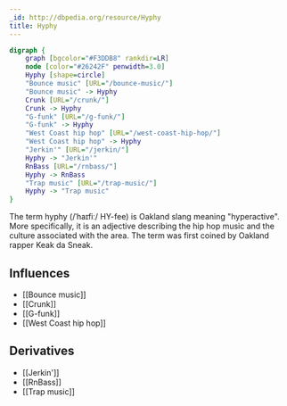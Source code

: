 ```yaml
---
_id: http://dbpedia.org/resource/Hyphy
title: Hyphy
---
```


```dot
digraph {
	graph [bgcolor="#F3DDB8" rankdir=LR]
	node [color="#26242F" penwidth=3.0]
	Hyphy [shape=circle]
	"Bounce music" [URL="/bounce-music/"]
	"Bounce music" -> Hyphy
	Crunk [URL="/crunk/"]
	Crunk -> Hyphy
	"G-funk" [URL="/g-funk/"]
	"G-funk" -> Hyphy
	"West Coast hip hop" [URL="/west-coast-hip-hop/"]
	"West Coast hip hop" -> Hyphy
	"Jerkin'" [URL="/jerkin/"]
	Hyphy -> "Jerkin'"
	RnBass [URL="/rnbass/"]
	Hyphy -> RnBass
	"Trap music" [URL="/trap-music/"]
	Hyphy -> "Trap music"
}
```

The term hyphy (/ˈhaɪfiː/ HY-fee) is Oakland slang meaning "hyperactive". More specifically, it is an adjective describing the hip hop music and the culture associated with the area. The term was first coined by Oakland rapper Keak da Sneak.

## Influences
- [[Bounce music]]
- [[Crunk]]
- [[G-funk]]
- [[West Coast hip hop]]

## Derivatives
- [[Jerkin']]
- [[RnBass]]
- [[Trap music]]
